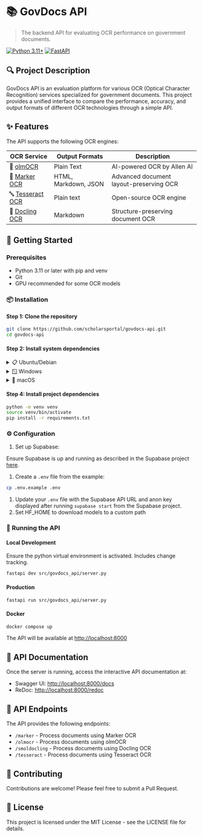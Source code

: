 # 📚 GovDocs API

> The backend API for evaluating OCR performance on government documents.

[![Python 3.11+](https://img.shields.io/badge/Python-3.11+-blue.svg)](https://www.python.org/downloads/)
[![FastAPI](https://img.shields.io/badge/FastAPI-0.103.1-009688.svg)](https://fastapi.tiangolo.com)

## 🔍 Project Description

GovDocs API is an evaluation platform for various OCR (Optical Character Recognition) services specialized for government documents. This project provides a unified interface to compare the performance, accuracy, and output formats of different OCR technologies through a simple API.

## ✨ Features

The API supports the following OCR engines:

| OCR Service | Output Formats | Description |
|-------------|----------------|-------------|
| 🧠 [olmOCR](https://github.com/allenai/olmocr) | Plain Text | AI-powered OCR by Allen AI |
| 📝 [Marker OCR](https://github.com/VikParuchuri/marker) | HTML, Markdown, JSON | Advanced document layout-preserving OCR |
| 🔤 [Tesseract OCR](https://github.com/tesseract-ocr/tesseract) | Plain text | Open-source OCR engine |
| 📄 [Docling OCR](https://huggingface.co/ds4sd/SmolDocling-256M-preview) | Markdown | Structure-preserving document OCR |

## 🚀 Getting Started

### Prerequisites

- Python 3.11 or later with pip and venv
- Git
- GPU recommended for some OCR models

### 📦 Installation

#### Step 1: Clone the repository

```bash
git clone https://github.com/scholarsportal/govdocs-api.git
cd govdocs-api
```

#### Step 2: Install system dependencies

<details>
<summary>📋 Ubuntu/Debian</summary>

```bash
sudo apt-get update
sudo apt-get install -y poppler-utils tesseract-ocr
```

</details>

<details>
<summary>🪟 Windows</summary>

1. **Install Poppler**:
   - Download [Release-24.08.0-0.zip](https://github.com/oschwartz10612/poppler-windows/releases/tag/v24.08.0-0)
   - Extract to `C:\poppler\`
   - Add `C:\poppler\bin` to your system PATH

2. **Install Tesseract OCR**:
   - Follow instructions at [UB-Mannheim/tesseract](https://github.com/UB-Mannheim/tesseract/wiki)
   - Add Tesseract to your system PATH

</details>

<details>
<summary>🍎 macOS</summary>

```bash
brew install poppler tesseract
```

</details>

#### Step 4: Install project dependencies

```bash
python -m venv venv
source venv/bin/activate
pip install -r requirements.txt
```

### ⚙️ Configuration

1. Set up Supabase:

Ensure Supabase is up and running as described in the Supabase project [here](https://gitlab.scholarsportal.info/ai-ml/supabase).

1. Create a `.env` file from the example:

```bash
cp .env.example .env
```

1. Update your `.env` file with the Supabase API URL and anon key displayed after running `supabase start` from the Supabase project.
1. Set HF_HOME to download models to a custom path

### 🚀 Running the API

#### Local Development

Ensure the python virtual environment is activated. Includes change tracking.

```bash
fastapi dev src/govdocs_api/server.py
```

#### Production

```bash
fastapi run src/govdocs_api/server.py
```

#### Docker

```bash
docker compose up
```

The API will be available at [http://localhost:8000](http://localhost:8000)

## 📖 API Documentation

Once the server is running, access the interactive API documentation at:

- Swagger UI: [http://localhost:8000/docs](http://localhost:8000/docs)
- ReDoc: [http://localhost:8000/redoc](http://localhost:8000/redoc)

## 🔄 API Endpoints

The API provides the following endpoints:

- `/marker` - Process documents using Marker OCR
- `/olmocr` - Process documents using olmOCR
- `/smoldocling` - Process documents using Docling OCR
- `/tesseract` - Process documents using Tesseract OCR

## 🤝 Contributing

Contributions are welcome! Please feel free to submit a Pull Request.

## 📄 License

This project is licensed under the MIT License - see the LICENSE file for details.
